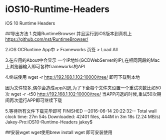 # iOS10-Runtime-Headers
 iOS 10 Runtime Headers 

##导出方法
1.克隆RuntimeBrowser 并且运行到iOS版本到真机上 https://github.com/nst/RuntimeBrowser/

2.iOS OCRuntime App中 > Frameworks 页签 > Load All

3.在应用的About中会显示 一个IP地址(GCDWebServer的IP),在相同网段的Mac上浏览器输入即可各种frameworks的API

4.终端使用 wget -r http://192.168.1.102:10000/tree/ 即可下载到本地

因为文件较多,偶尔会造成app闪退,为了下全每个文件夹设置一个重试次数比如50次
wget -r -t50 http://192.168.1.102:10000/tree/
当APP闪退的时候,重试50次期间再次运行APP即可继续下载

5.等待所有文件下载完毕即可
FINISHED --2016-06-14 20:22:32--
Total wall clock time: 27m 54s
Downloaded: 42401 files, 444M in 3m 18s (2.24 MB/s)
Jakey-Pro:iOS10-Runtime-Headers jakey$ 

##安装wget
wget使用brew install wget 即可安装使用

